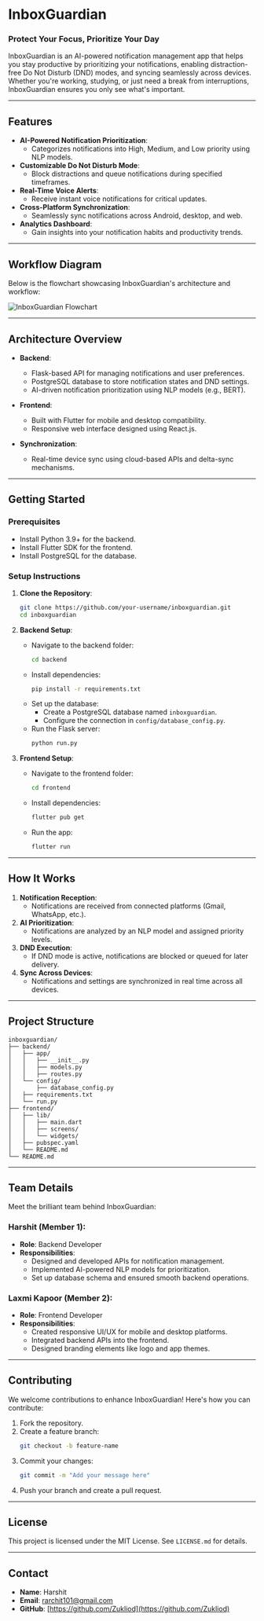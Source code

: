 # **InboxGuardian**

### **Protect Your Focus, Prioritize Your Day**

InboxGuardian is an AI-powered notification management app that helps you stay productive by prioritizing your notifications, enabling distraction-free Do Not Disturb (DND) modes, and syncing seamlessly across devices. Whether you're working, studying, or just need a break from interruptions, InboxGuardian ensures you only see what's important.

---

## **Features**
- **AI-Powered Notification Prioritization**:
  - Categorizes notifications into High, Medium, and Low priority using NLP models.
- **Customizable Do Not Disturb Mode**:
  - Block distractions and queue notifications during specified timeframes.
- **Real-Time Voice Alerts**:
  - Receive instant voice notifications for critical updates.
- **Cross-Platform Synchronization**:
  - Seamlessly sync notifications across Android, desktop, and web.
- **Analytics Dashboard**:
  - Gain insights into your notification habits and productivity trends.

---

## **Workflow Diagram**
Below is the flowchart showcasing InboxGuardian's architecture and workflow:

![InboxGuardian Flowchart](images/Flowchart1.png)

---

## **Architecture Overview**

- **Backend**:
  - Flask-based API for managing notifications and user preferences.
  - PostgreSQL database to store notification states and DND settings.
  - AI-driven notification prioritization using NLP models (e.g., BERT).

- **Frontend**:
  - Built with Flutter for mobile and desktop compatibility.
  - Responsive web interface designed using React.js.

- **Synchronization**:
  - Real-time device sync using cloud-based APIs and delta-sync mechanisms.

---

## **Getting Started**

### **Prerequisites**
- Install Python 3.9+ for the backend.
- Install Flutter SDK for the frontend.
- Install PostgreSQL for the database.

### **Setup Instructions**

1. **Clone the Repository**:
   ```bash
   git clone https://github.com/your-username/inboxguardian.git
   cd inboxguardian
   ```

2. **Backend Setup**:
   - Navigate to the backend folder:
     ```bash
     cd backend
     ```
   - Install dependencies:
     ```bash
     pip install -r requirements.txt
     ```
   - Set up the database:
     - Create a PostgreSQL database named `inboxguardian`.
     - Configure the connection in `config/database_config.py`.
   - Run the Flask server:
     ```bash
     python run.py
     ```

3. **Frontend Setup**:
   - Navigate to the frontend folder:
     ```bash
     cd frontend
     ```
   - Install dependencies:
     ```bash
     flutter pub get
     ```
   - Run the app:
     ```bash
     flutter run
     ```

---

## **How It Works**
1. **Notification Reception**:
   - Notifications are received from connected platforms (Gmail, WhatsApp, etc.).
2. **AI Prioritization**:
   - Notifications are analyzed by an NLP model and assigned priority levels.
3. **DND Execution**:
   - If DND mode is active, notifications are blocked or queued for later delivery.
4. **Sync Across Devices**:
   - Notifications and settings are synchronized in real time across all devices.

---

## **Project Structure**
```
inboxguardian/
├── backend/
│   ├── app/
│   │   ├── __init__.py
│   │   ├── models.py
│   │   ├── routes.py
│   └── config/
│       ├── database_config.py
│   ├── requirements.txt
│   └── run.py
├── frontend/
│   ├── lib/
│   │   ├── main.dart
│   │   ├── screens/
│   │   └── widgets/
│   ├── pubspec.yaml
│   └── README.md
└── README.md
```

---

## **Team Details**
Meet the brilliant team behind InboxGuardian:

### **Harshit (Member 1)**:
- **Role**: Backend Developer
- **Responsibilities**:
  - Designed and developed APIs for notification management.
  - Implemented AI-powered NLP models for prioritization.
  - Set up database schema and ensured smooth backend operations.

### **Laxmi Kapoor (Member 2)**:
- **Role**: Frontend Developer
- **Responsibilities**:
  - Created responsive UI/UX for mobile and desktop platforms.
  - Integrated backend APIs into the frontend.
  - Designed branding elements like logo and app themes.

---

## **Contributing**
We welcome contributions to enhance InboxGuardian! Here's how you can contribute:
1. Fork the repository.
2. Create a feature branch:
   ```bash
   git checkout -b feature-name
   ```
3. Commit your changes:
   ```bash
   git commit -m "Add your message here"
   ```
4. Push your branch and create a pull request.

---

## **License**
This project is licensed under the MIT License. See `LICENSE.md` for details.

---

## **Contact**
- **Name**: Harshit
- **Email**: [rarchit101@gmail.com](mailto:your-email@example.com)
- **GitHub**: [https://github.com/Zukliod](https://github.com/Zukliod)
